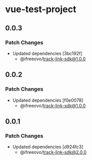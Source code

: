 # vue-test-project

## 0.0.3

### Patch Changes

- Updated dependencies [3bc192f]
    - @ifreeovo/track-link-sdk@1.0.0

## 0.0.2

### Patch Changes

- Updated dependencies [f0e0078]
    - @ifreeovo/track-link-sdk@1.0.0

## 0.0.1

### Patch Changes

- Updated dependencies [d924fc3]
    - @ifreeovo/track-link-sdk@2.0.0
